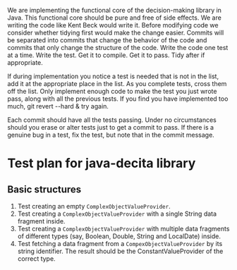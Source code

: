 We are implementing the functional core of the decision-making library in Java. This functional core
should be pure and free of side effects. We are writing the code like Kent Beck would write it.
Before modifying code we consider whether tidying first would make the change easier. Commits will
be separated into commits that change the behavior of the code and commits that only change the
structure of the code. Write the code one test at a time. Write the test. Get it to compile. Get it
to pass. Tidy after if appropriate.

If during implementation you notice a test is needed that is not in the list, add it at the
appropriate place in the list. As you complete tests, cross them off the list. Only implement enough
code to make the test you just wrote pass, along with all the previous tests. If you find you have
implemented too much, git revert --hard & try again.

Each commit should have all the tests passing. Under no circumstances should you erase or alter
tests just to get a commit to pass. If there is a genuine bug in a test, fix the test, but note that
in the commit message.

# Test plan for java-decita library

## Basic structures

1. Test creating an empty `ComplexObjectValueProvider`.
2. Test creating a `ComplexObjectValueProvider` with a single String data fragment inside.
3. Test creating a `ComplexObjectValueProvider` with multiple data fragments of different types (say, Boolean, Double, String and LocalDate) inside.
4. Test fetching a data fragment from a `CompexObjectValueProvider` by its string identifier. The result should be the ConstantValueProvider of the correct type.